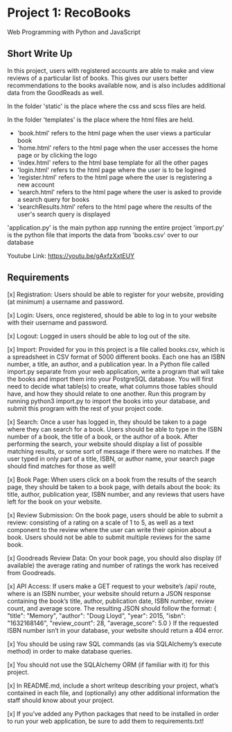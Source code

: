 # Project 1: RecoBooks
Web Programming with Python and JavaScript

## Short Write Up
In this project, users with registered accounts are able to make and view reviews of a particular list of books. This gives our users better recommendations to the books available now, and is also includes additional data from the GoodReads as well.

In the folder 'static' is the place where the css and scss files are held.

In the folder 'templates' is the place where the html files are held.
- 'book.html' refers to the html page when the user views a particular book
- 'home.html' refers to the html page when the user accesses the home page or by clicking the logo
- 'index.html' refers to the html base template for all the other pages
- 'login.html' refers to the html page where the user is to be logined
- 'register.html' refers to the html page where the user is registering a new account
- 'search.html' refers to the html page where the user is asked to provide a search query for books
- 'searchResults.html' refers to the html page where the results of the user's search query is displayed

'application.py' is the main python app running the entire project
'import.py' is the python file that imports the data from 'books.csv' over to our database

Youtube Link: https://youtu.be/gAxfzXxtEUY

## Requirements
[x] Registration: Users should be able to register for your website, providing (at minimum) a username and password.

[x] Login: Users, once registered, should be able to log in to your website with their username and password.

[x] Logout: Logged in users should be able to log out of the site.

[x] Import: Provided for you in this project is a file called books.csv, which is a spreadsheet in CSV format of 5000 different books. Each one has an ISBN number, a title, an author, and a publication year. In a Python file called import.py separate from your web application, write a program that will take the books and import them into your PostgreSQL database. You will first need to decide what table(s) to create, what columns those tables should have, and how they should relate to one another. Run this program by running python3 import.py to import the books into your database, and submit this program with the rest of your project code.

[x] Search: Once a user has logged in, they should be taken to a page where they can search for a book. Users should be able to type in the ISBN number of a book, the title of a book, or the author of a book. After performing the search, your website should display a list of possible matching results, or some sort of message if there were no matches. If the user typed in only part of a title, ISBN, or author name, your search page should find matches for those as well!

[x] Book Page: When users click on a book from the results of the search page, they should be taken to a book page, with details about the book: its title, author, publication year, ISBN number, and any reviews that users have left for the book on your website.

[x] Review Submission: On the book page, users should be able to submit a review: consisting of a rating on a scale of 1 to 5, as well as a text component to the review where the user can write their opinion about a book. Users should not be able to submit multiple reviews for the same book.

[x] Goodreads Review Data: On your book page, you should also display (if available) the average rating and number of ratings the work has received from Goodreads.

[x] API Access: If users make a GET request to your website’s /api/<isbn> route, where <isbn> is an ISBN number, your website should return a JSON response containing the book’s title, author, publication date, ISBN number, review count, and average score. The resulting JSON should follow the format:
{
    "title": "Memory",
    "author": "Doug Lloyd",
    "year": 2015,
    "isbn": "1632168146",
    "review_count": 28,
    "average_score": 5.0
}
If the requested ISBN number isn’t in your database, your website should return a 404 error.

[x] You should be using raw SQL commands (as via SQLAlchemy’s execute method) in order to make database queries. 

[x] You should not use the SQLAlchemy ORM (if familiar with it) for this project.
    
[x] In README.md, include a short writeup describing your project, what’s contained in each file, and (optionally) any other additional information the staff should know about your project.

[x] If you’ve added any Python packages that need to be installed in order to run your web application, be sure to add them to requirements.txt!